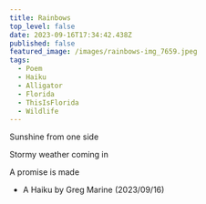 ```yaml
---
title: Rainbows
top_level: false
date: 2023-09-16T17:34:42.438Z
published: false
featured_image: /images/rainbows-img_7659.jpeg
tags:
  - Poem
  - Haiku
  - Alligator
  - Florida
  - ThisIsFlorida
  - Wildlife
---
```

Sunshine from one side

Stormy weather coming in

A promise is made

* A Haiku by Greg Marine (2023/09/16)